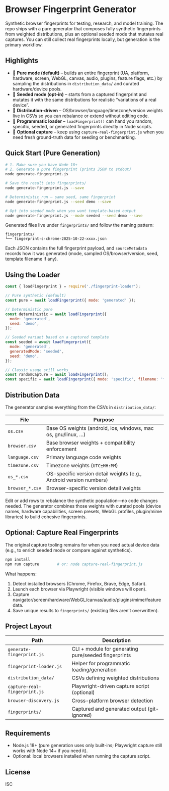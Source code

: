 # Browser Fingerprint Generator

Synthetic browser fingerprints for testing, research, and model training. The repo ships with a pure generator that composes fully synthetic fingerprints from weighted distributions, plus an optional seeded mode that mutates real captures. You can still collect real fingerprints locally, but generation is the primary workflow.

## Highlights

- 🎯 **Pure mode (default)** – builds an entire fingerprint (UA, platform, hardware, screen, WebGL, canvas, audio, plugins, feature flags, etc.) by sampling the distributions in `distribution_data/` and curated hardware/device pools.
- 🧬 **Seeded mode (opt-in)** – starts from a captured fingerprint and mutates it with the same distributions for realistic “variations of a real device”.
- 🧳 **Distribution-driven** – OS/browser/language/timezone/version weights live in CSVs so you can rebalance or extend without editing code.
- 🧪 **Programmatic loader** – `loadFingerprint()` can hand you random, specific, seeded, or generated fingerprints directly in Node scripts.
- 📸 **Optional capture** – keep using `capture-real-fingerprint.js` when you need fresh ground-truth data for seeding or benchmarking.

## Quick Start (Pure Generation)

```bash
# 1. Make sure you have Node 18+
# 2. Generate a pure fingerprint (prints JSON to stdout)
node generate-fingerprint.js

# Save the result into fingerprints/
node generate-fingerprint.js --save

# Deterministic run – same seed, same fingerprint
node generate-fingerprint.js --seed demo --save

# Opt into seeded mode when you want template-based output
node generate-fingerprint.js --mode seeded --seed demo --save
```

Generated files live under `fingerprints/` and follow the naming pattern:

```
fingerprints/
└── fingerprint-s-chrome-2025-10-22-xxxx.json
```

Each JSON contains the full fingerprint payload, and `sourceMetadata` records how it was generated (mode, sampled OS/browser/version, seed, template filename if any).

## Using the Loader

```javascript
const { loadFingerprint } = require('./fingerprint-loader');

// Pure synthetic (default)
const pure = await loadFingerprint({ mode: 'generated' });

// Deterministic pure
const deterministic = await loadFingerprint({
  mode: 'generated',
  seed: 'demo',
});

// Seeded variant based on a captured template
const seeded = await loadFingerprint({
  mode: 'generated',
  generatedMode: 'seeded',
  seed: 'demo',
});

// Classic usage still works
const randomCapture = await loadFingerprint();
const specific = await loadFingerprint({ mode: 'specific', filename: 'fingerprint-chrome-2025-10-22-abc123.json' });
```

## Distribution Data

The generator samples everything from the CSVs in `distribution_data/`:

| File | Purpose |
|------|---------|
| `os.csv` | Base OS weights (android, ios, windows, mac os, gnu/linux, …) |
| `browser.csv` | Base browser weights + compatibility enforcement |
| `language.csv` | Primary language code weights |
| `timezone.csv` | Timezone weights (`UTC±HH:MM`) |
| `os_*.csv` | OS-specific version detail weights (e.g., Android version numbers) |
| `browser_*.csv` | Browser-specific version detail weights |

Edit or add rows to rebalance the synthetic population—no code changes needed. The generator combines those weights with curated pools (device names, hardware capabilities, screen presets, WebGL profiles, plugin/mime libraries) to build cohesive fingerprints.

## Optional: Capture Real Fingerprints

The original capture tooling remains for when you need actual device data (e.g., to enrich seeded mode or compare against synthetics).

```bash
npm install
npm run capture        # or: node capture-real-fingerprint.js
```

What happens:

1. Detect installed browsers (Chrome, Firefox, Brave, Edge, Safari).
2. Launch each browser via Playwright (visible windows will open).
3. Capture navigator/screen/hardware/WebGL/canvas/audio/plugins/mime/feature data.
4. Save unique results to `fingerprints/` (existing files aren’t overwritten).

## Project Layout

| Path | Description |
|------|-------------|
| `generate-fingerprint.js` | CLI + module for generating pure/seeded fingerprints |
| `fingerprint-loader.js` | Helper for programmatic loading/generation |
| `distribution_data/` | CSVs defining weighted distributions |
| `capture-real-fingerprint.js` | Playwright-driven capture script (optional) |
| `browser-discovery.js` | Cross-platform browser detection |
| `fingerprints/` | Captured and generated output (git-ignored) |

## Requirements

- Node.js 18+ (pure generation uses only built-ins; Playwright capture still works with Node 14+ if you need it).
- Optional: local browsers installed when running the capture script.

## License

ISC
